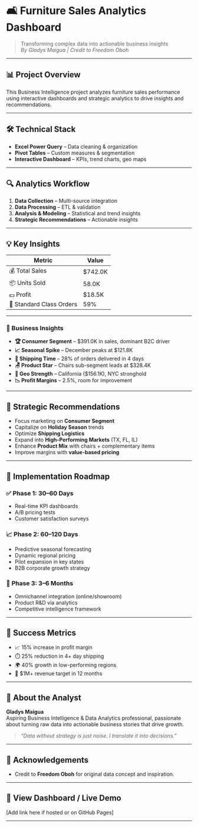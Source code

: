 # 🛋️ Furniture Sales Analytics Dashboard

> Transforming complex data into actionable business insights  
> _By Gladys Maigua | Credit to Freedom Oboh_

---

## 📊 Project Overview

This Business Intelligence project analyzes furniture sales performance using interactive dashboards and strategic analytics to drive insights and recommendations.

---

## 🛠️ Technical Stack

- **Excel Power Query** – Data cleaning & organization
- **Pivot Tables** – Custom measures & segmentation
- **Interactive Dashboard** – KPIs, trend charts, geo maps

---

## 🔍 Analytics Workflow

1. **Data Collection** – Multi-source integration  
2. **Data Processing** – ETL & validation  
3. **Analysis & Modeling** – Statistical and trend insights  
4. **Strategic Recommendations** – Actionable insights

---

## 💡 Key Insights

| Metric                    | Value        |
|--------------------------|--------------|
| 💰 Total Sales            | $742.0K      |
| 📦 Units Sold             | 58.0K        |
| 💵 Profit                 | $18.5K       |
| 🚚 Standard Class Orders  | 59%          |

---

### 🧠 Business Insights

- **🏆 Consumer Segment** – $391.0K in sales, dominant B2C driver
- **📈 Seasonal Spike** – December peaks at $121.8K
- **🚚 Shipping Time** – 28% of orders delivered in 4 days
- **🪑 Product Star** – Chairs sub-segment leads at $328.4K
- **📍 Geo Strength** – California ($156.1K), NYC stronghold
- **📉 Profit Margins** – 2.5%, room for improvement

---

## 🎯 Strategic Recommendations

- Focus marketing on **Consumer Segment**
- Capitalize on **Holiday Season** trends
- Optimize **Shipping Logistics**
- Expand into **High-Performing Markets** (TX, FL, IL)
- Enhance **Product Mix** with chairs + complementary items
- Improve margins with **value-based pricing**

---

## 🚀 Implementation Roadmap

### ✅ **Phase 1: 30–60 Days**
- Real-time KPI dashboards  
- A/B pricing tests  
- Customer satisfaction surveys

### 📈 **Phase 2: 60–120 Days**
- Predictive seasonal forecasting  
- Dynamic regional pricing  
- Pilot expansion in key states  
- B2B corporate growth strategy

### 🧱 **Phase 3: 3–6 Months**
- Omnichannel integration (online/showroom)  
- Product R&D via analytics  
- Competitive intelligence framework

---

## 📏 Success Metrics

- 📈 15% increase in profit margin  
- ⏱️ 25% reduction in 4+ day shipping  
- 🌍 40% growth in low-performing regions  
- 💸 $1M+ revenue target in 12 months

---

## 🧠 About the Analyst

**Gladys Maigua**  
Aspiring Business Intelligence & Data Analytics professional, passionate about turning raw data into actionable business stories that drive growth.

> _“Data without strategy is just noise. I translate it into decisions.”_

---

## 👏 Acknowledgements

- Credit to **Freedom Oboh** for original data concept and inspiration.

---

## 🔗 View Dashboard / Live Demo
[Add link here if hosted or on GitHub Pages]

---

